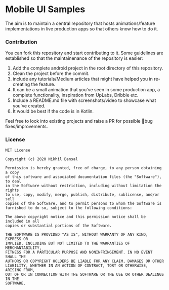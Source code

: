 # Mobile UI Samples
The aim is to maintain a central repository that hosts animations/feature implementations in live production apps so that others know how to do it.

### Contribution
You can fork this repository and start contributing to it. Some guidelines are established so that the maintainenance of the repository is easier:
1. Add the complete android project in the root directory of this repository.
2. Clean the project before the commit.
3. include any tutorials/Medium articles that might have helped you in re-creating the feature.
4. It can be a small animation that you've seen in some production app, a complete functionality, inspiration from UpLabs, Dribble etc.
5. Include a README.md file with screenshots/video to showcase what you've created.
6. It would be best if the code is in Kotlin.

Feel free to look into existing projects and raise a PR for possible 🐛bug fixes/improvements.

### License
```
MIT License

Copyright (c) 2020 Nikhil Bansal

Permission is hereby granted, free of charge, to any person obtaining a copy
of this software and associated documentation files (the "Software"), to deal
in the Software without restriction, including without limitation the rights
to use, copy, modify, merge, publish, distribute, sublicense, and/or sell
copies of the Software, and to permit persons to whom the Software is
furnished to do so, subject to the following conditions:

The above copyright notice and this permission notice shall be included in all
copies or substantial portions of the Software.

THE SOFTWARE IS PROVIDED "AS IS", WITHOUT WARRANTY OF ANY KIND, EXPRESS OR
IMPLIED, INCLUDING BUT NOT LIMITED TO THE WARRANTIES OF MERCHANTABILITY,
FITNESS FOR A PARTICULAR PURPOSE AND NONINFRINGEMENT. IN NO EVENT SHALL THE
AUTHORS OR COPYRIGHT HOLDERS BE LIABLE FOR ANY CLAIM, DAMAGES OR OTHER
LIABILITY, WHETHER IN AN ACTION OF CONTRACT, TORT OR OTHERWISE, ARISING FROM,
OUT OF OR IN CONNECTION WITH THE SOFTWARE OR THE USE OR OTHER DEALINGS IN THE
SOFTWARE.
```
